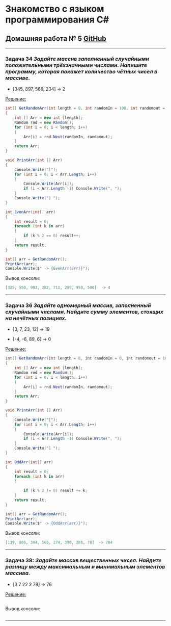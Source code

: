 # Знакомство с языком программирования С#
## Домашняя работа № 5 [GitHub](https://github.com/Kazitsyn/GB_familiarity_with_programming_languages/tree/main/Home_work_5)
***
### **Задача 34** *Задайте массив заполненный случайными положительными трёхзначными числами. Напишите программу, которая покажет количество чётных чисел в массиве.*


* [345, 897, 568, 234] -> 2



[Решение:](https://github.com/Kazitsyn/GB_familiarity_with_programming_languages/tree/main/Home_work_5/HW5Q1)
```c#
int[] GetRandomArr(int length = 8, int randomIn = 100, int randomout = 1000)
{
    int [] Arr = new int [length];
    Random rnd = new Random();
    for (int i = 0; i < length; i++)
    {
        Arr[i] = rnd.Next(randomIn, randomout);
    }
    return Arr;
}

void PrintArr(int [] Arr)
{
    Console.Write("[");
    for (int i = 0; i < Arr.Length; i++)
    {
        Console.Write(Arr[i]);
        if (i < Arr.Length -1) Console.Write(", ");
    }
    Console.Write("] ");
}

int EvenArr(int[] arr)
{
    int result = 0;
    foreach (int k in arr) 
    {
        if (k % 2 == 0) result++;
    }
    return result;
}

int[] arr = GetRandomArr();
PrintArr(arr);
Console.Write($" -> {EvenArr(arr)}");
```
Вывод консоли:
```c#
[325, 550, 983, 282, 711, 299, 950, 500]  -> 4
```
***
### **Задача 36** *Задайте одномерный массив, заполненный случайными числами. Найдите сумму элементов, стоящих на нечётных позициях.*

* [3, 7, 23, 12] -> 19

* [-4, -6, 89, 6] -> 0
 

[Решение:](https://github.com/Kazitsyn/GB_familiarity_with_programming_languages/tree/main/Home_work_5/HW5Q2)
```c#
int[] GetRandomArr(int length = 8, int randomIn = 0, int randomout = 1000)
{
    int [] Arr = new int [length];
    Random rnd = new Random();
    for (int i = 0; i < length; i++)
    {
        Arr[i] = rnd.Next(randomIn, randomout);
    }
    return Arr;
}

void PrintArr(int [] Arr)
{
    Console.Write("[");
    for (int i = 0; i < Arr.Length; i++)
    {
        Console.Write(Arr[i]);
        if (i < Arr.Length -1) Console.Write(", ");
    }
    Console.Write("] ");
}

int OddArr(int[] arr)
{
    int result = 0;
    foreach (int k in arr)
    {
        
        if (k % 2 != 0) result += k;
    }
    return result;
}

int[] arr = GetRandomArr();
PrintArr(arr);
Console.Write($" -> {OddArr(arr)}");
```
Вывод консоли:
```c#
[139, 866, 344, 565, 274, 390, 288, 78]  -> 704
```
***
### **Задача 38:** *Задайте массив вещественных чисел. Найдите разницу между максимальным и минимальным элементов массива.*

* [3 7 22 2 78] -> 76


[Решение:](https://github.com/Kazitsyn/GB_familiarity_with_programming_languages/tree/main/Home_work_5/HW5Q3)
```c#

```
Вывод консоли:
```c#

```
***